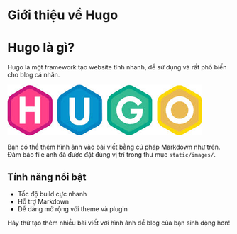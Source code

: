 # Giới thiệu về Hugo


# Hugo là gì?

Hugo là một framework tạo website tĩnh nhanh, dễ sử dụng và rất phổ biến cho blog cá nhân.


![Logo Hugo](/images/images.jpg)

Bạn có thể thêm hình ảnh vào bài viết bằng cú pháp Markdown như trên. Đảm bảo file ảnh đã được đặt đúng vị trí trong thư mục `static/images/`.

## Tính năng nổi bật
- Tốc độ build cực nhanh
- Hỗ trợ Markdown
- Dễ dàng mở rộng với theme và plugin

Hãy thử tạo thêm nhiều bài viết với hình ảnh để blog của bạn sinh động hơn!

